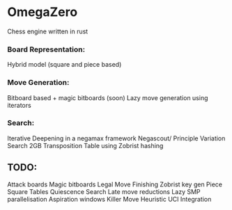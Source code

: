 # OmegaZero
Chess engine written in rust

### Board Representation:
Hybrid model (square and piece based)

### Move Generation:
Bitboard based  + magic bitboards (soon)
Lazy move generation using iterators

### Search:
Iterative Deepening in a negamax framework
Negascout/ Principle Variation Search
2GB Transposition Table using Zobrist hashing


## TODO:
Attack boards
Magic bitboards
Legal Move
Finishing Zobrist key gen
Piece Square Tables
Quiescence Search
Late move reductions
Lazy SMP parallelisation
Aspiration windows
Killer Move Heuristic
UCI Integration
